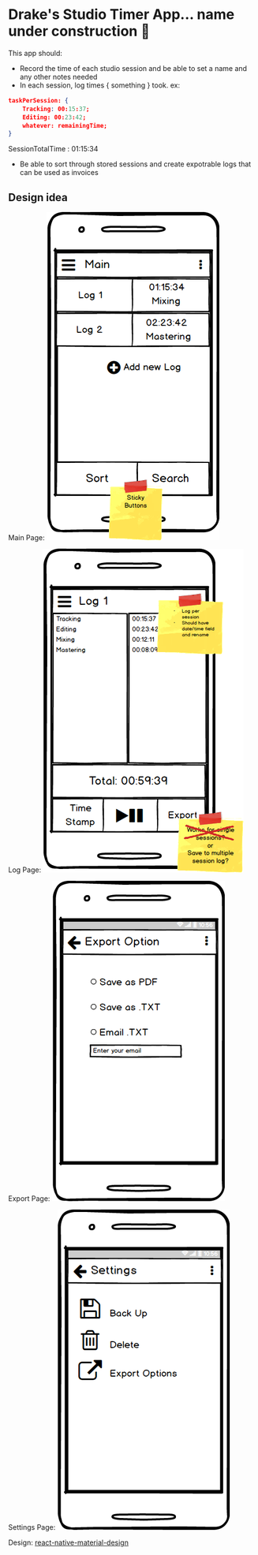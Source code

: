 # Drake's Studio Timer App... name under construction 😬

This app should:

* Record the time of each studio session and be able to set a name and any other notes needed
* In each session, log times { something } took. ex: 

``` json
taskPerSession: {
	Tracking: 00:15:37;
	Editing: 00:23:42;
	whatever: remainingTime;
}
```

SessionTotalTime : 01:15:34

* Be able to sort through stored sessions and create expotrable logs that can be used as invoices

## Design idea

Main Page: ![android-main.png](Front-end\mockup\img\android-main.png)

Log Page:  ![android-logScreen.png](Front-end\mockup\img\android-logScreen.png)

Export Page: ![android-export.png](Front-end\mockup\img\android-export.png)

Settings Page: ![android-settings.png](Front-end\mockup\img\andriod-settings.png)



Design: [react-native-material-design](https://github.com/react-native-material-design/react-native-material-design)